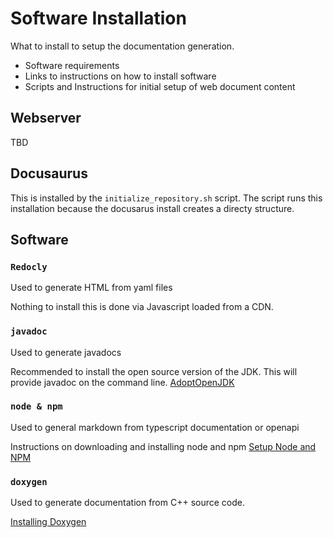 # Software Installation #

What to install to setup the documentation generation.
* Software requirements
* Links to instructions on how to install software
* Scripts and Instructions for initial setup of web document content

## Webserver ##
TBD

## Docusaurus ##
This is installed by the `initialize_repository.sh` script. The script runs this installation because the docusarus install creates a directy structure. 

## Software ##
### `Redocly` ###
Used to generate HTML from yaml files

Nothing to install this is done via Javascript loaded from a CDN.

### `javadoc` ###
Used to generate javadocs

Recommended to install the open source version of the JDK. This will provide javadoc on the command line.
[AdoptOpenJDK](https://adoptopenjdk.net/releases.html?variant=openjdk8)

### `node & npm` ###
Used to general markdown from typescript documentation or openapi

Instructions on downloading and installing node and npm
[Setup Node and NPM](https://docs.npmjs.com/downloading-and-installing-node-js-and-npm)

### `doxygen` ###
Used to generate documentation from C++ source code.

[Installing Doxygen](https://www.doxygen.nl/manual/install.html)
